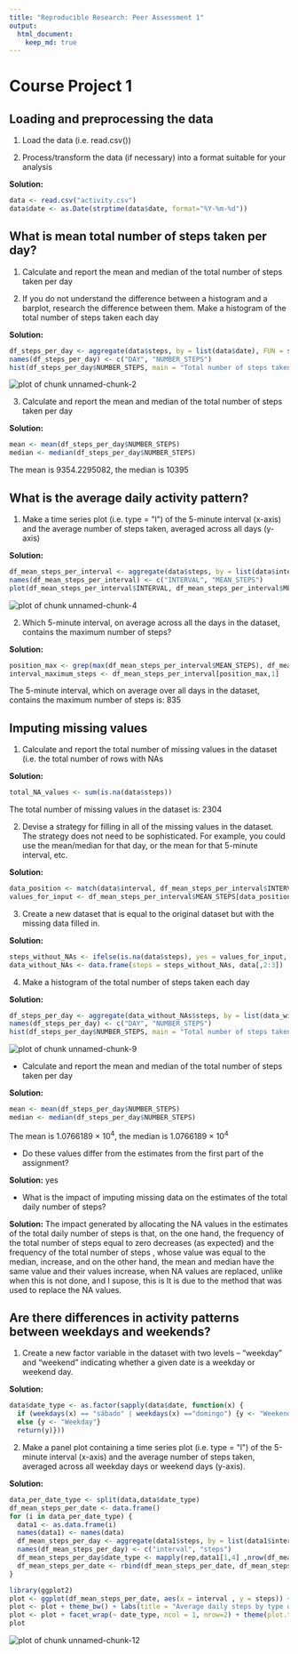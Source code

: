 ```yaml
---
title: "Reproducible Research: Peer Assessment 1"
output: 
  html_document:
    keep_md: true
---
```

# Course Project 1

## Loading and preprocessing the data

1. Load the data (i.e. read.csv())

2. Process/transform the data (if necessary) into a format suitable for your analysis

**Solution:**

```r
data <- read.csv("activity.csv")
data$date <- as.Date(strptime(data$date, format="%Y-%m-%d"))
```
## What is mean total number of steps taken per day?

1. Calculate and report the mean and median of the total number of steps taken per day

2. If you do not understand the difference between a histogram and a barplot, research the difference between them. Make a histogram of the total number of steps taken each day

**Solution:**

```r
df_steps_per_day <- aggregate(data$steps, by = list(data$date), FUN = sum, na.rm = TRUE)
names(df_steps_per_day) <- c("DAY", "NUMBER_STEPS")
hist(df_steps_per_day$NUMBER_STEPS, main = "Total number of steps taken per day", xlab = "Total steps taken per day", col = "green", ylim = c(0,20), breaks = seq(0,25000, by=2500))
```

![plot of chunk unnamed-chunk-2](figure/unnamed-chunk-2-1.png)

3. Calculate and report the mean and median of the total number of steps taken per day

**Solution:**

```r
mean <- mean(df_steps_per_day$NUMBER_STEPS)
median <- median(df_steps_per_day$NUMBER_STEPS)
```
The mean is 9354.2295082, the median is 10395

## What is the average daily activity pattern?

1. Make a time series plot (i.e. type = "l") of the 5-minute interval (x-axis) and the average number of steps taken, averaged across all days (y-axis)

**Solution:**

```r
df_mean_steps_per_interval <- aggregate(data$steps, by = list(data$interval), FUN = mean, na.rm = TRUE)
names(df_mean_steps_per_interval) <- c("INTERVAL", "MEAN_STEPS")
plot(df_mean_steps_per_interval$INTERVAL, df_mean_steps_per_interval$MEAN_STEPS, type = "l", col= "blue", lwd = 2, xlab = "Interval", ylab = "Average number of steps", main="Average number of steps per intervals")
```

![plot of chunk unnamed-chunk-4](figure/unnamed-chunk-4-1.png)

2. Which 5-minute interval, on average across all the days in the dataset, contains the maximum number of steps?

**Solution:**

```r
position_max <- grep(max(df_mean_steps_per_interval$MEAN_STEPS), df_mean_steps_per_interval$MEAN_STEPS)
interval_maximum_steps <- df_mean_steps_per_interval[position_max,1]
```

The 5-minute interval, which on average over all days in the dataset, contains the maximum number of steps is: 835

## Imputing missing values

1. Calculate and report the total number of missing values in the dataset (i.e. the total number of rows with NAs

**Solution:**

```r
total_NA_values <- sum(is.na(data$steps))
```

The total number of missing values in the dataset is: 2304

2. Devise a strategy for filling in all of the missing values in the dataset. The strategy does not need to be sophisticated. For example, you could use the mean/median for that day, or the mean for that 5-minute interval, etc.

**Solution:**

```r
data_position <- match(data$interval, df_mean_steps_per_interval$INTERVAL)
values_for_input <- df_mean_steps_per_interval$MEAN_STEPS[data_position]
```

3. Create a new dataset that is equal to the original dataset but with the missing data filled in.

**Solution:**

```r
steps_without_NAs <- ifelse(is.na(data$steps), yes = values_for_input, no = data$steps)
data_without_NAs <- data.frame(steps = steps_without_NAs, data[,2:3])
```

4. Make a histogram of the total number of steps taken each day

**Solution:**

```r
df_steps_per_day <- aggregate(data_without_NAs$steps, by = list(data_without_NAs$date), FUN = sum)
names(df_steps_per_day) <- c("DAY", "NUMBER_STEPS")
hist(df_steps_per_day$NUMBER_STEPS, main = "Total number of steps taken per day without NA values", xlab = "Total steps taken per day", col = "green", ylim = c(0,30), breaks = seq(0,25000, by=2500))
```

![plot of chunk unnamed-chunk-9](figure/unnamed-chunk-9-1.png)

- Calculate and report the mean and median of the total number of steps taken per day

**Solution:**

```r
mean <- mean(df_steps_per_day$NUMBER_STEPS)
median <- median(df_steps_per_day$NUMBER_STEPS)
```

The mean is 1.0766189 &times; 10<sup>4</sup>, the median is 1.0766189 &times; 10<sup>4</sup>

- Do these values differ from the estimates from the first part of the assignment? 

**Solution:** yes

- What is the impact of imputing missing data on the estimates of the total daily number of steps?

**Solution:** The impact generated by allocating the NA values in the estimates of the total daily number of steps is that, on the one hand, the frequency of the total number of steps equal to zero decreases (as expected) and the frequency of the total number of steps , whose value was equal to the median, increase, and on the other hand, the mean and median have the same value and their values increase, when NA values are replaced, unlike when this is not done, and I supose, this is It is due to the method that was used to replace the NA values.

## Are there differences in activity patterns between weekdays and weekends?

1. Create a new factor variable in the dataset with two levels – “weekday” and “weekend” indicating whether a given date is a weekday or weekend day.

**Solution:**

```r
data$date_type <- as.factor(sapply(data$date, function(x) {
  if (weekdays(x) == "sábado" | weekdays(x) =="domingo") {y <- "Weekend"} 
  else {y <- "Weekday"}
  return(y)}))
```

2. Make a panel plot containing a time series plot (i.e. type = "l") of the 5-minute interval (x-axis) and the average number of steps taken, averaged across all weekday days or weekend days (y-axis). 

**Solution:**

```r
data_per_date_type <- split(data,data$date_type)
df_mean_steps_per_date <- data.frame()
for (i in data_per_date_type) {
  data1 <- as.data.frame(i)
  names(data1) <- names(data)
  df_mean_steps_per_day <- aggregate(data1$steps, by = list(data1$interval), FUN = mean, na.rm = TRUE)
  names(df_mean_steps_per_day) <- c("interval", "steps")
  df_mean_steps_per_day$date_type <- mapply(rep,data1[1,4] ,nrow(df_mean_steps_per_day))
  df_mean_steps_per_date <- rbind(df_mean_steps_per_date, df_mean_steps_per_day)
}

library(ggplot2)
plot <- ggplot(df_mean_steps_per_date, aes(x = interval , y = steps)) + geom_line() 
plot <- plot + theme_bw() + labs(title = "Average daily steps by type of date", x = "Interval", y = "Average number of steps") 
plot <- plot + facet_wrap(~ date_type, ncol = 1, nrow=2) + theme(plot.title = element_text(face = "bold",size = rel(1.5),vjust = 2.5, hjust = 0.5))
plot
```

![plot of chunk unnamed-chunk-12](figure/unnamed-chunk-12-1.png)



